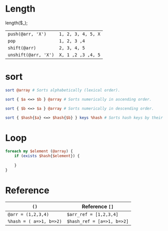 # Length

length($_);

|||
|---|---|
|`push(@arr, 'X')`|`1, 2, 3, 4, 5, X`|
|`pop`|`1, 2, 3 ,4`|
|`shift(@arr)`|`2, 3, 4, 5`|
|`unshift(@arr, 'X')`|`X, 1 ,2 ,3 ,4, 5`|


# sort

```perl
sort @array # Sorts alphabetically (lexical order).

sort { $a <=> $b } @array # Sorts numerically in ascending order.

sort { $b <=> $a } @array # Sorts numerically in descending order.

sort { $hash{$a} <=> $hash{$b} } keys %hash # Sorts hash keys by their values in ascending order.

```
# Loop

```perl
foreach my $element (@array) {
    if (exists $hash{$element}) {
        
    }
}
```

# Reference

|`()`|Reference `[]`|
|---|---|
|`@arr = (1,2,3,4)`|`$arr_ref = [1,2,3,4]`|
|`%hash = ( a=>1, b=>2)`|`$hash_ref = [a=>1, b=>2]`|

